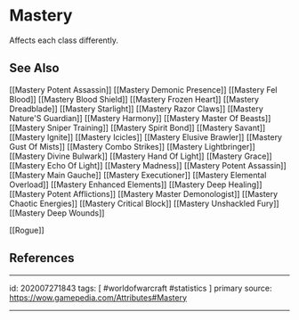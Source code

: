 # Mastery

Affects each class differently.

## See Also

[[Mastery Potent Assassin]]
[[Mastery Demonic Presence]]
[[Mastery Fel Blood]]
[[Mastery Blood Shield]]
[[Mastery Frozen Heart]]
[[Mastery Dreadblade]]
[[Mastery Starlight]]
[[Mastery Razor Claws]]
[[Mastery Nature'S Guardian]]
[[Mastery Harmony]]
[[Mastery Master Of Beasts]]
[[Mastery Sniper Training]]
[[Mastery Spirit Bond]]
[[Mastery Savant]]
[[Mastery Ignite]]
[[Mastery Icicles]]
[[Mastery Elusive Brawler]]
[[Mastery Gust Of Mists]]
[[Mastery Combo Strikes]]
[[Mastery Lightbringer]]
[[Mastery Divine Bulwark]]
[[Mastery Hand Of Light]]
[[Mastery Grace]]
[[Mastery Echo Of Light]]
[[Mastery Madness]]
[[Mastery Potent Assassin]]
[[Mastery Main Gauche]]
[[Mastery Executioner]]
[[Mastery Elemental Overload]]
[[Mastery Enhanced Elements]]
[[Mastery Deep Healing]]
[[Mastery Potent Afflictions]]
[[Mastery Master Demonologist]]
[[Mastery Chaotic Energies]]
[[Mastery Critical Block]]
[[Mastery Unshackled Fury]]
[[Mastery Deep Wounds]]

[[Rogue]]

## References

---

id: 202007271843
tags: [ #worldofwarcraft #statistics ]
primary source: https://wow.gamepedia.com/Attributes#Mastery

---
